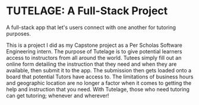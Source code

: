 # TUTELAGE: A Full-Stack Project
A full-stack app that let's users connect with one another for tutoring purposes.

This is a project I did as my Capstone project as a Per Scholas Software Engineering intern. The purpose of Tutelage is to give potential learners access to instructors from all around the world. Tutees simply fill out an online form detailing the instruction that they need and when they are available, then submit it to the app. The submission then gets loaded onto a board that potential Tutors have access to. The limitations of business hours and geographic location are no longer a factor when it comes to getting the help and instruction that you need. With Tutelage, those who need tutoring can get tutoring; whenever and wherever!
